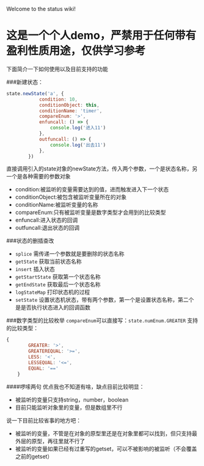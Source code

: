 Welcome to the status wiki!

# 这是一个个人demo，严禁用于任何带有盈利性质用途，仅供学习参考

下面简介一下如何使用以及目前支持的功能

###新建状态：
```javascript
state.newState('a', {
            condition: 10,
            conditionObject: this,
            conditionName: 'timer',
            compareEnum: '>',
            enfuncall: () => {
                console.log('进入11')
            },
            outfuncall: () => {
                console.log('出去11')
            },
        })
```
直接调用引入的state对象的newState方法，传入两个参数，一个是状态名称，另一个是各种需要的参数对象
* condition:被监听的变量需要达到的值，进而触发进入下一个状态
* conditionObject:被包含被监听变量所在的对象
* conditionName:被监听变量的名称
* compareEnum:只有被监听变量是数字类型才会用到的比较类型
* enfuncall:进入状态的回调
* outfuncall:退出状态的回调

###状态的删插查改
* `splice` 需传递一个参数就是要删除的状态名称
* `getState` 获取当前状态名称
* `insert` 插入状态
* `getStartState` 获取第一个状态名称
* `getEndState` 获取最后一个状态名称
* `logStateMap` 打印状态机的过程
* `setState` 设置状态机状态，带有两个参数，第一个是设置状态名称，第二个是是否执行状态进入的回调函数

###数字类型的比较枚举
`compareEnum`可以直接写：`state.numEnum.GREATER`
支持的比较类型：
```javascript
{
        GREATER: '>',
        GREATEREQUAL: '>=',
        LESS: '<',
        LESSEQUAL: '<=',
        EQUAL: '=='
    }
```

####啰嗦两句
优点我也不知道有啥，缺点目前比较明显：
* 被监听的变量只支持string，number，boolean
* 目前只能监听对象里的变量，但是数组里不行
  
说一下目前比较省事的地方吧：
* 被监听的变量，不管是在对象的原型里还是在对象里都可以找到，但只支持最外层的原型，再往里就不行了
* 被监听的变量如果已经有过重写的getset，可以不被影响的被监听（不会覆盖之前的getset）